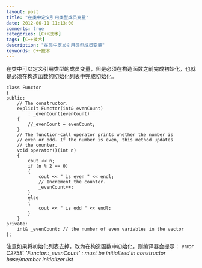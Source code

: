 ```yaml
---
layout: post
title: "在类中定义引用类型成员变量"
date: 2012-06-11 11:13:00
comments: true
categories: [C++技术]
tags: [C++技术]
description: "在类中定义引用类型成员变量"
keywords: C++技术
---
```


在类中可以定义引用类型的成员变量，但是必须在构造函数之前完成初始化，也就是必须在构造函数的初始化列表中完成初始化。

```
class Functor
{
public:
    // The constructor.
    explicit Functor(int& evenCount)
        : _evenCount(evenCount)
    {
        //_evenCount = evenCount;
    }
    // The function-call operator prints whether the number is
    // even or odd. If the number is even, this method updates
    // the counter.
    void operator()(int n)
    {
        cout << n;
        if (n % 2 == 0)
        {
            cout << " is even " << endl;
            // Increment the counter.
            _evenCount++;
        }
        else
        {
            cout << " is odd " << endl;
        }
    }
private:
    int& _evenCount; // the number of even variables in the vector
};
```

注意如果将初始化列表去掉，改为在构造函数中初始化，则编译器会提示：
*error C2758: 'Functor::_evenCount' : must be initialized in constructor base/member initializer list*
